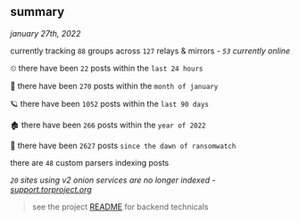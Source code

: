
## summary
_january 27th, 2022_

currently tracking `88` groups across `127` relays & mirrors - _`53` currently online_

⏲ there have been `22` posts within the `last 24 hours`

🦈 there have been `270` posts within the `month of january`

🪐 there have been `1052` posts within the `last 90 days`

🏚 there have been `266` posts within the `year of 2022`

🦕 there have been `2627` posts `since the dawn of ransomwatch`

there are `48` custom parsers indexing posts

_`20` sites using v2 onion services are no longer indexed - [support.torproject.org](https://support.torproject.org/onionservices/v2-deprecation/)_

> see the project [README](https://github.com/thetanz/ransomwatch#ransomwatch--) for backend technicals
